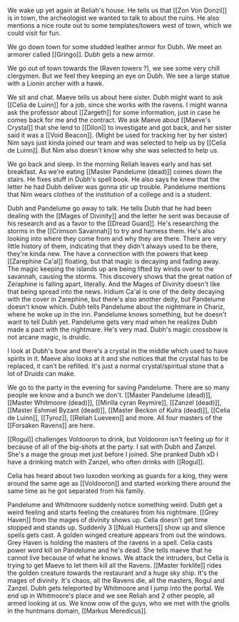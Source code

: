 We wake up yet again at Reliah's house. He tells us that [[Zon Von Donzil]] is in town, the archeologist we wanted to talk to about the ruins. He also mentions a nice route out to some templates/towers west of town, which we could visit for fun.

We go down town for some studded leather armor for Dubh. We meet an armorer called [[Gringo]]. Dubh gets a new armor.

We go out of town towards the (Raven towers ?), we see some very chill clergymen. But we feel they keeping an eye on Dubh. We see a large statue with a Lionin archer with a hawk. 

We sit and chat. Maeve tells us about here sister. Dubh might want to ask [[Celia de Luinn]] for a job, since she works with the ravens. I might wanna ask the professor about [[Zargeth]] for some information, just in case he comes back for me and the contract.
We ask Maeve about [[Maeve's Crystal]] that she lend to [[Dilon]] to investigate and got back, and her sister said it was a [[Void Beacon]]. (Might be used for tracking her by her sister)
Nim says just kinda joined our team and was selected to help us by [[Celia de Luinn]]. But Nim also doesn't know why she was selected to help us.

We go back and sleep.
In the morning Reliah leaves early and has set breakfast. As we're eating [[Master Pandelume (dead)]] comes down the stairs. He fixes stuff in Dubh's spell book. He also says he knew that the letter he had Dubh deliver was gonna stir up trouble. Pandelume mentions that Nim wears clothes of the institution of a college and is a student.

Dubh and Pandelume go away to talk. He tells Dubh that he had been dealing with the [[Mages of Divinity]] and the letter he sent was because of his research and as a favor to the [[Dread Guard]]. He's researching the storms in the [[Crimson Savannah]] to try and harness them. He's also looking into where they come from and why they are there. There are very little history of them, indicating that they didn't always used to be there, they're kinda new. The have a connection with the powers that keep [[Zarephine Ca'al]] floating, but that magic is decaying and fading away. The magic keeping the islands up are being lifted by winds over to the savannah, causing the storms. This discovery shows that the great nation of Zeraphine is falling apart, literally. And the Mages of Divinity doesn't like that being spread into the news.
Iridium Ca'al is one of the deity decaying with the cover in Zarephine, but there's also another deity, but Pandelume doesn't know which.
Dubh tells Pandelume about the nightmare in Chariz, where he woke up in the inn. Pandelume knows something, but he doesn't want to tell Dubh yet. Pandelume gets very mad when he realizes Dubh made a pact with the nightmare. He's very mad.
Dubh's magic crossbow is not arcane magic, is druidic.

I look at Dubh's bow and there's a crystal in the middle which used to have spirits in it. Maeve also looks at it and she notices that the crystal has to be replaced, it can't be refilled. It's just a normal crystal/spiritual stone that a lot of Druids can make.

We go to the party in the evening for saving Pandelume. There are so many people we know and a bunch we don't.
[[Master Pandelume (dead)]], [[Master Whitmoore (dead)]], [[Mirilla cyran Reymire]], [[Zanzel (dead)]], [[Master Eshmiel Byzant (dead)]], [[Master Beckon of Kulra (dead)]], [[Celia de Luinn]], [[Tyroz]], [[Reliah Lueveen]] and more.
All four masters of the [[Forsaken Ravens]] are here.

[[Rogul]] challenges Voldooron to drink, but Voldooron isn't feeling up for it because of all of the big-shots at the party.
I sat with Dubh and Zanzel. She's a mage the group met just before I joined. She pranked Dubh xD
I have a drinking match with Zanzel, who often drinks with [[Rogul]].

Celia has heard about two luxodon working as guards for a king, they were around the same age as [[Voldooron]] and started working there around the same time as he got separated from his family.

Pandelume and Whitmoore suddenly notice something weird. Dubh get a weird feeling and starts feeling the creatures from his nightmare. [[Grey Haven]] from the mages of divinity shows up. Celia doesn't get time stopped and stands up. Suddenly 3 [[Nuali Hunters]] show up and silence spells gets cast. A golden winged creature appears from out the windows.
Grey Haven is holding the masters of the ravens in a spell. Celia casts power word kill on Pandelume and he's dead. She tells maeve that he cannot live because of what he knows.
We attack the intruders, but Celia is trying to get Maeve to let them kill all the Ravens.
[[Master forklite]] rides the golden creature towards the restaurant and a huge sky ship. It's the mages of divinity.
It's chaos, all the Ravens die, all the masters, Rogul and Zanzel.
Dubh gets teleported by Whitmoore and I jump into the portal. We end up in Whitmoore's place and we see Reliah and 2 other people, all armed looking at us. We know onw of the guys, who we met with the gnolls in the huntmans domain, [[Markus Meredicus]].

